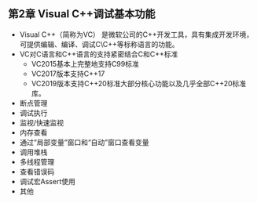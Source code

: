 ## 第2章 Visual C++调试基本功能
- Visual C++（简称为VC） 是微软公司的C++开发工具，具有集成开发环境，可提供编辑、编译、调试C\C++等标称语言的功能。
- VC对C语言和C++语言的支持紧密结合C和C++标准
	- VC2015基本上完整地支持C99标准
	- VC2017版本支持C++17
	- VC2019版本支持C++20标准大部分核心功能以及几乎全部C++20标准库。
- 断点管理
- 调试执行
- 监视/快速监视
- 内存查看
- 通过“局部变量”窗口和“自动”窗口查看变量
- 调用堆栈
- 多线程管理
- 查看错误码
- 调试宏Assert使用
- 其他
